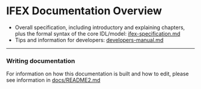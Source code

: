 # IFEX Documentation Overview

- Overall specification, including introductory and explaining chapters, plus the formal syntax of the core IDL/model: [ifex-specification.md](./ifex-specification.md)
- Tips and information for developers: [developers-manual.md](./developers-manual.md)

----
### Writing documentation

For information on how this documentation is built and how to edit, please see information in [docs/README2.md](https://github.com/COVESA/ifex/blob/master/docs/README2.md)


